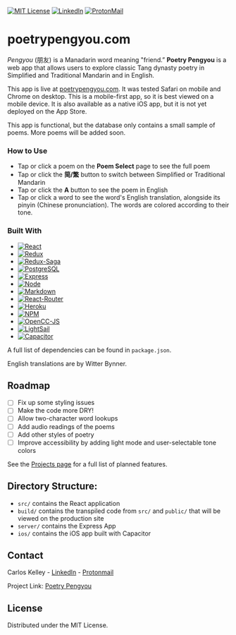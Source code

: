 <!-- PROJECT SHIELDS -->

[![MIT License][license-shield]][license-url]
[![LinkedIn][linkedin-shield]][linkedin-url]
[![ProtonMail][protonmail-shield]][protonmail-url]

# poetrypengyou.com

_Pengyou_ (朋友) is a Manadarin word meaning "friend.” **Poetry Pengyou** is a web app that allows users to explore classic Tang dynasty poetry in Simplified and Traditional Mandarin and in English.

This app is live at [poetrypengyou.com](https://poetrypengyou.com/). It was tested Safari on mobile and Chrome on desktop. This is a mobile-first app, so it is best viewed on a mobile device. It is also available as a native iOS app, but it is not yet deployed on the App Store.

This app is functional, but the database only contains a small sample of poems. More poems will be added soon.

### How to Use

- Tap or click a poem on the **Poem Select** page to see the full poem
- Tap or click the **简/繁** button to switch between Simplified or Traditional Mandarin
- Tap or click the **A** button to see the poem in English
- Tap or click a word to see the word's English translation, alongside its pinyin (Chinese pronunciation). The words are colored according to their tone.

### Built With

- [![React][react.js]][react-url]
- [![Redux][redux.js]][redux-url]
- [![Redux-Saga][redux-saga.js]][redux-saga-url]
- [![PostgreSQL][postgresql]][postgresql-url]
- [![Express][express.js]][express-url]
- [![Node][node.js]][node-url]
- [![Markdown][markdown]][markdown-url]
- [![React-Router][react-router]][react-router-url]
- [![Heroku][heroku]][heroku-url]
- [![NPM][npm]][npm-url]
- [![OpenCC-JS][opencc-js-shield]][opencc-js-url]
- [![LightSail][lightsail-shield]][lightsail-url]
- [![Capacitor][capacitor-shield]][capacitor-url]

A full list of dependencies can be found in `package.json`.

English translations are by Witter Bynner.

## Roadmap

- [ ] Fix up some styling issues
- [ ] Make the code more DRY!
- [ ] Allow two-character word lookups
- [ ] Add audio readings of the poems
- [ ] Add other styles of poetry
- [ ] Improve accessibility by adding light mode and user-selectable tone colors

See the [Projects page](https://github.com/users/sdnii/projects/2) for a full list of planned features.

## Directory Structure:

- `src/` contains the React application
- `build/` contains the transpiled code from `src/` and `public/` that will be viewed on the production site
- `server/` contains the Express App
- `ios/` contains the iOS app built with Capacitor

## Contact

Carlos Kelley - [LinkedIn](https://linkedin.com/in/carloskelley) - [Protonmail](mailto:carloskelley@protonmail.com)

Project Link: [Poetry Pengyou](https://github.com/sdnii/poetrypengyou)

## License

Distributed under the MIT License.

<!-- MARKDOWN LINKS & IMAGES -->
<!-- https://www.markdownguide.org/basic-syntax/#reference-style-links -->

[license-shield]: https://img.shields.io/github/license/othneildrew/Best-README-Template.svg?style=for-the-badge
[license-url]: https://github.com/othneildrew/Best-README-Template/blob/master/LICENSE.txt
[linkedin-shield]: https://img.shields.io/badge/LinkedIn-0077B5?style=for-the-badge&logo=linkedin&logoColor=white
[linkedin-url]: https://linkedin.com/in/carloskelley
[product-screenshot]: images/screenshot.png
[react.js]: https://img.shields.io/badge/React-20232A?style=for-the-badge&logo=react&logoColor=61DAFB
[react-url]: https://reactjs.org/
[redux.js]: https://img.shields.io/badge/Redux-593D88?style=for-the-badge&logo=redux&logoColor=white
[redux-url]: https://redux.js.org/
[postgresql]: https://img.shields.io/badge/PostgreSQL-316192?style=for-the-badge&logo=postgresql&logoColor=white
[postgresql-url]: https://www.postgresql.org/
[redux-saga.js]: https://img.shields.io/badge/Redux%20saga-86D46B?style=for-the-badge&logo=redux%20saga&logoColor=999999
[redux-saga-url]: https://redux-saga.js.org/
[markdown]: https://img.shields.io/badge/Markdown-000000?style=for-the-badge&logo=markdown&logoColor=white
[markdown-url]: https://duckduckgo.com/?q=markdown&t=brave&ia=web
[heroku]: https://img.shields.io/badge/Heroku-430098?style=for-the-badge&logo=heroku&logoColor=white
[heroku-url]: https://heroku.com
[node.js]: https://img.shields.io/badge/Node.js-339933?style=for-the-badge&logo=nodedotjs&logoColor=white
[node-url]: https://nodejs.org/en/
[express.js]: https://img.shields.io/badge/Express.js-000000?style=for-the-badge&logo=express&logoColor=white
[express-url]: https://expressjs.com/
[npm]: https://img.shields.io/badge/npm-CB3837?style=for-the-badge&logo=npm&logoColor=white
[npm-url]: https://www.npmjs.com
[react-router]: https://img.shields.io/badge/React_Router-CA4245?style=for-the-badge&logo=react-router&logoColor=white
[react-router-url]: https://react-router.js.org/
[lightsail-shield]: https://img.shields.io/badge/Amazon%20Lightsail-232F3E?style=for-the-badge&logo=amazon%20lightsail&logoColor=white
[lightsail-url]: https://lightsail.aws.amazon.com/
[protonmail-shield]: https://img.shields.io/badge/ProtonMail-8B89CC?style=for-the-badge&logo=protonmail&logoColor=white
[protonmail-url]: mailto:carloskelley@protonmail.com
[opencc-js-shield]: https://img.shields.io/badge/OpenCC--JS-1.0.4-bluez
[opencc-js-url]: https://github.com/nk2028/opencc-js
[capacitor-shield]: https://img.shields.io/badge/Capacitor-2396F3?style=for-the-badge&logo=capacitor&logoColor=white
[capacitor-url]: https://capacitorjs.com
